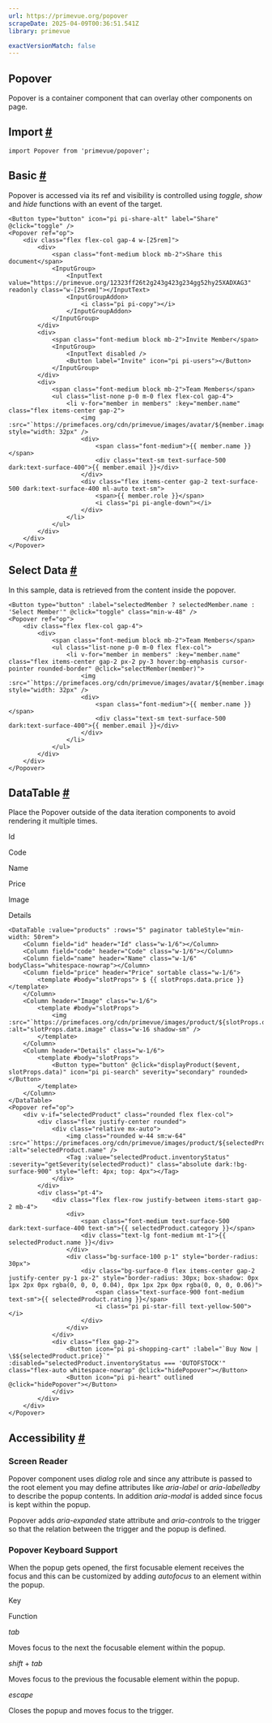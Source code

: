 ```yaml
---
url: https://primevue.org/popover
scrapeDate: 2025-04-09T00:36:51.541Z
library: primevue

exactVersionMatch: false
---
```


## Popover

Popover is a container component that can overlay other components on page.

## Import [#](_popover_.md#import)
```
import Popover from 'primevue/popover';
```
## Basic [#](_popover_.md#basic)

Popover is accessed via its ref and visibility is controlled using _toggle_, _show_ and _hide_ functions with an event of the target.
```
<Button type="button" icon="pi pi-share-alt" label="Share" @click="toggle" />
<Popover ref="op">
    <div class="flex flex-col gap-4 w-[25rem]">
        <div>
            <span class="font-medium block mb-2">Share this document</span>
            <InputGroup>
                <InputText value="https://primevue.org/12323ff26t2g243g423g234gg52hy25XADXAG3" readonly class="w-[25rem]"></InputText>
                <InputGroupAddon>
                    <i class="pi pi-copy"></i>
                </InputGroupAddon>
            </InputGroup>
        </div>
        <div>
            <span class="font-medium block mb-2">Invite Member</span>
            <InputGroup>
                <InputText disabled />
                <Button label="Invite" icon="pi pi-users"></Button>
            </InputGroup>
        </div>
        <div>
            <span class="font-medium block mb-2">Team Members</span>
            <ul class="list-none p-0 m-0 flex flex-col gap-4">
                <li v-for="member in members" :key="member.name" class="flex items-center gap-2">
                    <img :src="`https://primefaces.org/cdn/primevue/images/avatar/${member.image}`" style="width: 32px" />
                    <div>
                        <span class="font-medium">{{ member.name }}</span>
                        <div class="text-sm text-surface-500 dark:text-surface-400">{{ member.email }}</div>
                    </div>
                    <div class="flex items-center gap-2 text-surface-500 dark:text-surface-400 ml-auto text-sm">
                        <span>{{ member.role }}</span>
                        <i class="pi pi-angle-down"></i>
                    </div>
                </li>
            </ul>
        </div>
    </div>
</Popover>
```
## Select Data [#](_popover_.md#selectdata)

In this sample, data is retrieved from the content inside the popover.
```
<Button type="button" :label="selectedMember ? selectedMember.name : 'Select Member'" @click="toggle" class="min-w-48" />
<Popover ref="op">
    <div class="flex flex-col gap-4">
        <div>
            <span class="font-medium block mb-2">Team Members</span>
            <ul class="list-none p-0 m-0 flex flex-col">
                <li v-for="member in members" :key="member.name" class="flex items-center gap-2 px-2 py-3 hover:bg-emphasis cursor-pointer rounded-border" @click="selectMember(member)">
                    <img :src="`https://primefaces.org/cdn/primevue/images/avatar/${member.image}`" style="width: 32px" />
                    <div>
                        <span class="font-medium">{{ member.name }}</span>
                        <div class="text-sm text-surface-500 dark:text-surface-400">{{ member.email }}</div>
                    </div>
                </li>
            </ul>
        </div>
    </div>
</Popover>
```
## DataTable [#](_popover_.md#datatable)

Place the Popover outside of the data iteration components to avoid rendering it multiple times.

Id

Code

Name

Price

Image

Details
```
<DataTable :value="products" :rows="5" paginator tableStyle="min-width: 50rem">
    <Column field="id" header="Id" class="w-1/6"></Column>
    <Column field="code" header="Code" class="w-1/6"></Column>
    <Column field="name" header="Name" class="w-1/6" bodyClass="whitespace-nowrap"></Column>
    <Column field="price" header="Price" sortable class="w-1/6">
        <template #body="slotProps"> $ {{ slotProps.data.price }} </template>
    </Column>
    <Column header="Image" class="w-1/6">
        <template #body="slotProps">
            <img :src="`https://primefaces.org/cdn/primevue/images/product/${slotProps.data.image}`" :alt="slotProps.data.image" class="w-16 shadow-sm" />
        </template>
    </Column>
    <Column header="Details" class="w-1/6">
        <template #body="slotProps">
            <Button type="button" @click="displayProduct($event, slotProps.data)" icon="pi pi-search" severity="secondary" rounded></Button>
        </template>
    </Column>
</DataTable>
<Popover ref="op">
    <div v-if="selectedProduct" class="rounded flex flex-col">
        <div class="flex justify-center rounded">
            <div class="relative mx-auto">
                <img class="rounded w-44 sm:w-64" :src="`https://primefaces.org/cdn/primevue/images/product/${selectedProduct.image}`" :alt="selectedProduct.name" />
                <Tag :value="selectedProduct.inventoryStatus" :severity="getSeverity(selectedProduct)" class="absolute dark:!bg-surface-900" style="left: 4px; top: 4px"></Tag>
            </div>
        </div>
        <div class="pt-4">
            <div class="flex flex-row justify-between items-start gap-2 mb-4">
                <div>
                    <span class="font-medium text-surface-500 dark:text-surface-400 text-sm">{{ selectedProduct.category }}</span>
                    <div class="text-lg font-medium mt-1">{{ selectedProduct.name }}</div>
                </div>
                <div class="bg-surface-100 p-1" style="border-radius: 30px">
                    <div class="bg-surface-0 flex items-center gap-2 justify-center py-1 px-2" style="border-radius: 30px; box-shadow: 0px 1px 2px 0px rgba(0, 0, 0, 0.04), 0px 1px 2px 0px rgba(0, 0, 0, 0.06)">
                        <span class="text-surface-900 font-medium text-sm">{{ selectedProduct.rating }}</span>
                        <i class="pi pi-star-fill text-yellow-500"></i>
                    </div>
                </div>
            </div>
            <div class="flex gap-2">
                <Button icon="pi pi-shopping-cart" :label="`Buy Now | \$${selectedProduct.price}`" :disabled="selectedProduct.inventoryStatus === 'OUTOFSTOCK'" class="flex-auto whitespace-nowrap" @click="hidePopover"></Button>
                <Button icon="pi pi-heart" outlined @click="hidePopover"></Button>
            </div>
        </div>
    </div>
</Popover>
```
## Accessibility [#](_popover_.md#accessibility)

### Screen Reader

Popover component uses _dialog_ role and since any attribute is passed to the root element you may define attributes like _aria-label_ or _aria-labelledby_ to describe the popup contents. In addition _aria-modal_ is added since focus is kept within the popup.

Popover adds _aria-expanded_ state attribute and _aria-controls_ to the trigger so that the relation between the trigger and the popup is defined.

### Popover Keyboard Support

When the popup gets opened, the first focusable element receives the focus and this can be customized by adding _autofocus_ to an element within the popup.

Key

Function

_tab_

Moves focus to the next the focusable element within the popup.

_shift_ + _tab_

Moves focus to the previous the focusable element within the popup.

_escape_

Closes the popup and moves focus to the trigger.